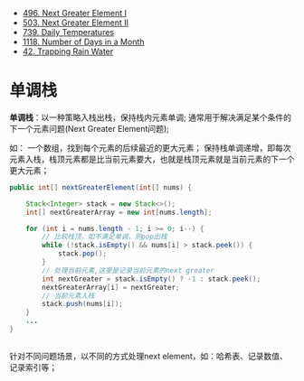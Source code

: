 
- [496. Next Greater Element I](https://leetcode.cn/problems/next-greater-element-i/description/)
- [503. Next Greater Element II](https://leetcode.cn/problems/next-greater-element-ii/)
- [739. Daily Temperatures](https://leetcode.cn/problems/daily-temperatures/)
- [1118. Number of Days in a Month](https://leetcode.cn/problems/number-of-days-in-a-month/)
- [42. Trapping Rain Water](https://leetcode.cn/problems/trapping-rain-water/description/)

# 单调栈
**单调栈**：以一种策略入栈出栈，保持栈内元素单调;
通常用于解决满足某个条件的下一个元素问题(Next Greater Element问题);

如：
一个数组，找到每个元素的后续最近的更大元素；
保持栈单调递增，即每次元素入栈，栈顶元素都是比当前元素要大，也就是栈顶元素就是当前元素的下一个更大元素；

```java
public int[] nextGreaterElement(int[] nums) {

    Stack<Integer> stack = new Stack<>();
    int[] nextGreaterArray = new int[nums.length];

    for (int i = nums.length - 1; i >= 0; i--) {
        // 比较栈顶，如不满足单调，则pop出栈
        while (!stack.isEmpty() && nums[i] > stack.peek()) {
            stack.pop();
        }
        // 处理当前元素,这里是记录当前元素的next greater
        int nextGreater = stack.isEmpty() ? -1 : stack.peek();
        nextGreaterArray[i] = nextGreater;
        // 当前元素入栈
        stack.push(nums[i]);
    }
    ...
}
    
```
针对不同问题场景，以不同的方式处理next element，如：哈希表、记录数值、记录索引等；


